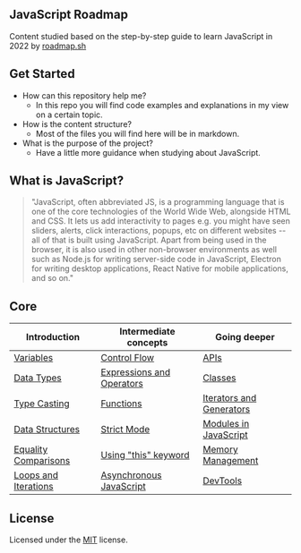 ## JavaScript Roadmap
Content studied based on the step-by-step guide to learn JavaScript in 2022 by [roadmap.sh](https://roadmap.sh/javascript)

## Get Started
- How can this repository help me?
  - In this repo you will find code examples and explanations in my view on a certain topic.
- How is the content structure?
  - Most of the files you will find here will be in markdown.
- What is the purpose of the project?
  - Have a little more guidance when studying about JavaScript.

## What is JavaScript?
>"JavaScript, often abbreviated JS, is a programming language that is one of the core technologies of the World Wide Web, alongside HTML and CSS. It lets us add interactivity to pages e.g. you might have seen sliders, alerts, click interactions, popups, etc on different websites -- all of that is built using JavaScript. Apart from being used in the browser, it is also used in other non-browser environments as well such as Node.js for writing server-side code in JavaScript, Electron for writing desktop applications, React Native for mobile applications, and so on."

## Core
| Introduction | Intermediate concepts | Going deeper |
|-- |-- |-- |
| [Variables](#core) | [Control Flow](#core) | [APIs](#core) |
| [Data Types](#core) | [Expressions and Operators](#core) | [Classes](#core) |
| [Type Casting](#core) | [Functions](#core) | [Iterators and Generators](#core) |
| [Data Structures](#core) | [Strict Mode](#core) | [Modules in JavaScript](#core) |
| [Equality Comparisons](#core) | [Using "this" keyword](#core) | [Memory Management](#core) |
| [Loops and Iterations](#core) | [Asynchronous JavaScript](#core) | [DevTools](#core) |

## License

Licensed under the [MIT](./LICENSE) license.